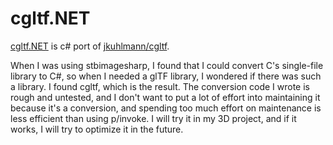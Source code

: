 # cgltf.NET

[cgltf.NET](https://github.com/xtuzy/cgltf.NET) is c# port of [jkuhlmann/cgltf](https://github.com/jkuhlmann/cgltf). 

When I was using stbimagesharp, I found that I could convert C's single-file library to C#, so when I needed a glTF library, I wondered if there was such a library. I found cgltf, which is the result. The conversion code I wrote is rough and untested, and I don't want to put a lot of effort into maintaining it because it's a conversion, and spending too much effort on maintenance is less efficient than using p/invoke. I will try it in my 3D project, and if it works, I will try to optimize it in the future.
